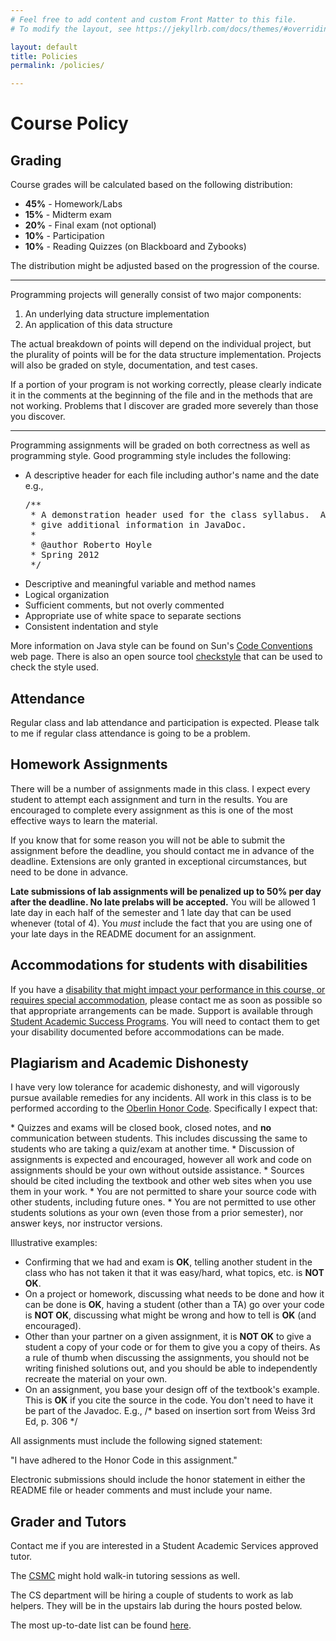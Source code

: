 ```yaml
---
# Feel free to add content and custom Front Matter to this file.
# To modify the layout, see https://jekyllrb.com/docs/themes/#overriding-theme-defaults

layout: default
title: Policies
permalink: /policies/

---
```

# Course Policy

## Grading

<p>
    Course grades will be calculated based on the following distribution:
</p>
<ul>
    <li><b>45%</b> - Homework/Labs</li>
    <li><b>15%</b> - Midterm exam</li>
    <li><b>20%</b> - Final exam (not optional)</li>
    <li><b>10%</b> - Participation</li>
    <li><b>10%</b> - Reading Quizzes (on Blackboard and Zybooks)</li>
</ul>
<p>
    The distribution might be adjusted based on the progression of the course.
</p>

<hr>

<p>
    Programming projects will generally consist of two major components:
    <ol>
            <li>An underlying data structure implementation</li>
            <li>An application of this data structure</li>
    </ol>
    The actual breakdown of points will depend on the individual project, but
    the plurality of points will be for the data structure implementation.
    Projects will also be graded on style, documentation, and test cases.
</p>
<p>
    If a portion of your program is not working correctly, please clearly
    indicate it in the comments at the beginning of the file and in the
    methods that are not working.  Problems that I discover are graded more
    severely than those you discover.
</p>

<hr>

<p>
    Programming assignments will be graded on both correctness as well
    as programming style.  Good programming style includes the
    following:
    <ul>
	<li>A descriptive header for each file including author's name
        and the date e.g.,
<pre class="boxed code">
/**
 * A demonstration header used for the class syllabus.  Additional lines
 * give additional information in JavaDoc.
 *
 * @author Roberto Hoyle
 * Spring 2012
 */</pre></li>
	<li>Descriptive and meaningful variable and method names</li>
	<li>Logical organization</li>
	<li>Sufficient comments, but not overly commented</li>
	<li>Appropriate use of white space to separate sections</li>
	<li>Consistent indentation and style</li>
    </ul>
    More information on Java style can be found on Sun's <A
    href="http://www.oracle.com/technetwork/java/codeconvtoc-136057.html">Code Conventions</a>
    web page.  There is also an open source tool <A
    href="http://checkstyle.sourceforge.net/">checkstyle</a> that can
    be used to check the style used.
</p>

## Attendance
<p>
    Regular class and lab attendance and participation is expected.  Please talk
    to me if regular class attendance is going to be a problem.
</p>

## Homework Assignments
<p>
    There will be a number of assignments made in this class.  I expect every
    student to attempt each assignment and turn in the results.  You are
    encouraged to complete every assignment as this is one of the most
    effective ways to learn the material.
</p>
<p>
    If you know that for some reason you will not be able to submit the
    assignment before the deadline, you should contact me in advance of the
    deadline.  Extensions are only granted in exceptional circumstances, but
    need to be done in advance.
</p>
<p>
<strong>Late submissions of lab assignments will be penalized up to 50% per day
after the deadline.  No late prelabs will be accepted.</strong>   
You will be allowed 1 late day in each half of the semester and 1 late day that
can be used whenever (total of 4).  You <em>must</em> include the fact that you
are using one of your late days in the README document for an assignment.
</p>
<p>
    
</p>

## Accommodations for students with disabilities
<p>
If you have a <a href="http://new.oberlin.edu/office/disability-services/">disability
    that might impact your performance in this course, or requires special
    accommodation</a>, please contact me as soon as possible so that
    appropriate arrangements can be made.
Support is available through <a href="https://www.oberlin.edu/sas-programs">Student
    Academic Success Programs</a>.
You will need to contact them to get your disability documented before
accommodations can be made.
</p>

## Plagiarism and Academic Dishonesty
<p>
    I have very low tolerance for academic dishonesty, and will vigorously
    pursue available remedies for any incidents.   All work in this class is to
    be performed according to the <a href="http://new.oberlin.edu/students/policies/honor-system-charter">Oberlin
    Honor Code</a>. Specifically I expect that:
</p>
* Quizzes and exams will be closed book, closed notes, and <b>no</b>
communication between students.  This includes discussing the same
to students who are taking a quiz/exam at another time.
* Discussion of assignments is expected and encouraged, however all
work and code on assignments should be your own without outside
assistance.
* Sources should be cited including the textbook and other web sites
when you use them in your work.
* You are not permitted to share your source code with other
students, including future ones.
* You are not permitted to use other students solutions as your own
(even those from a prior semester), nor answer keys, nor instructor
versions.

<p>
    Illustrative examples:
</p>

* Confirming that we had and exam is <b>OK</b>, telling another
student in the class who has not taken it that it was easy/hard,
what topics, etc. is <b>NOT OK</b>.
* On a project or homework, discussing what needs to be done and how
it can be done is <b>OK</b>, having a student (other than a TA) go
over your code is <b>NOT OK</b>, discussing what might be wrong and
how to tell is <b>OK</b> (and encouraged).
* Other than your partner on a given assignment, it is <b>NOT OK</b>
to give a student a copy of your code or for them to give you a copy
of theirs.  As a rule of thumb when discussing the assignments, you
should not be writing finished solutions out, and you should be able
to independently recreate the material on your own.
* On an assignment, you base your design off of the textbook's
example.  This is <b>OK</b> if you cite the source in the code.
You don't need to have it be part of the Javadoc.
E.g.,
	/* based on insertion sort from Weiss 3rd Ed, p. 306 */</pre>

<p>
    All assignments must include the following signed statement:
</p>
    "I have adhered to the Honor Code in this assignment."

Electronic submissions should include the honor statement in either the
README file or header comments and must include your name.

## Grader and Tutors
<p>
Contact me if you are interested in a Student Academic Services approved tutor.
</p>
<p>
The <a href="http://www.cs.oberlin.edu/~csmc/">CSMC</a> might hold walk-in tutoring sessions as well.
</p>

<p>
    The CS department will be hiring a couple of students to work as lab
    helpers.  They will be in the upstairs lab during the hours posted below.
</p>
<p>
    The most up-to-date list can be found <a href="http://occs.cs.oberlin.edu/classes/cs-lab-helper-schedule/">here</a>.
</p>
